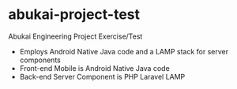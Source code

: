 # abukai-project-test
Abukai Engineering Project Exercise/Test 
- Employs Android Native Java code and a LAMP stack for server components 
- Front-end Mobile is Android Native Java code
- Back-end Server Component is PHP Laravel LAMP
